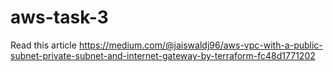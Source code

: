 # aws-task-3
Read this article https://medium.com/@jaiswaldj96/aws-vpc-with-a-public-subnet-private-subnet-and-internet-gateway-by-terraform-fc48d1771202
